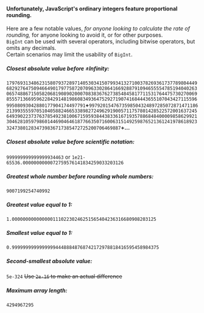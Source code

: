 #### Unfortunately, JavaScript's ordinary integers feature proportional rounding.
Here are a few notable values, *for anyone looking to calculate the rate of rounding,* for anyone looking to avoid it, or for other purposes.  
`BigInt` can be used with several operators, including bitwise operators, but omits any decimals.  
Certain scenarios may limit the usability of `BigInt`.
##### Closest absolute value before ±Infinity:
`179769313486231580793728971405303415079934132710037826936173778980444968292764750946649017977587207096330286416692887910946555547851940402630657488671505820681908902000708383676273854845817711531764475730270069855571366959622842914819860834936475292719074168444365510704342711559699508093042880177904174497791`**+**`9979201547673598504324897285072871471186213993555970510405882466533898272496291900571175780142852257200163724564939022373763785492381006715959384438336167193578868484000098586299213046281059798601446904646187766350716006315149259876521361241978618923324738012834739836717385472725200706469887`**+...**
##### Closest absolute value before scientific notation:
`999999999999999934463`  or  `1e21-65536.0000000000072759576141834259033203126`
##### Greatest whole number before rounding whole numbers:
`9007199254740992`
##### Greatest value equal to 1:
`1.00000000000000011102230246251565404236316680908203125`
##### Smallest value equal to 1:
`0.999999999999999944488848768742172978818416595458984375`
##### Second-smallest absolute value:
`5e-324`  ~~Use `2e-16` to make an actual difference~~
##### Maximum array length:
`4294967295`
